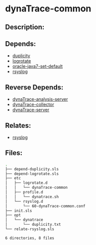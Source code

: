 # dynaTrace-common

## Description:



## Depends:

  -  [duplicity](/salt/duplicity)
  -  [logrotate](/salt/logrotate)
  -  [oracle-java7-set-default](/salt/oracle-java7-set-default)
  -  [rsyslog](/salt/rsyslog)

## Reverse Depends:

  -  [dynaTrace-analysis-server](/salt/dynaTrace-analysis-server)
  -  [dynaTrace-collector](/salt/dynaTrace-collector)
  -  [dynaTrace-server](/salt/dynaTrace-server)

## Relates:

  -  [rsyslog](/salt/rsyslog)

## Files:

```bash
.
├── depend-duplicity.sls
├── depend-logrotate.sls
├── etc
│   ├── logrotate.d
│   │   └── dynaTrace-common
│   ├── profile.d
│   │   └── dynatrace.sh
│   └── rsyslog.d
│       └── 60-dynaTrace-common.conf
├── init.sls
├── opt
│   └── dynatrace
│       └── duplicity.txt
└── relate-rsyslog.sls

6 directories, 8 files
```

